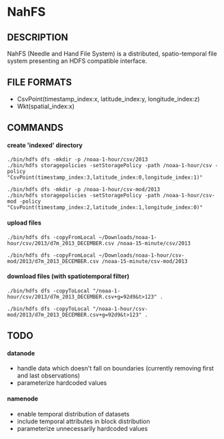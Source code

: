 # NahFS
## DESCRIPTION
NahFS (Needle and Hand File System) is a distributed, spatio-temporal file system presenting an HDFS compatible interface.

## FILE FORMATS
- CsvPoint(timestamp_index:x, latitude_index:y, longitude_index:z)
- Wkt(spatial_index:x)

## COMMANDS
#### create 'indexed' directory
    ./bin/hdfs dfs -mkdir -p /noaa-1-hour/csv/2013
    ./bin/hdfs storagepolicies -setStoragePolicy -path /noaa-1-hour/csv -policy "CsvPoint(timestamp_index:3,latitude_index:0,longitude_index:1)"

    ./bin/hdfs dfs -mkdir -p /noaa-1-hour/csv-mod/2013
    ./bin/hdfs storagepolicies -setStoragePolicy -path /noaa-1-hour/csv-mod -policy "CsvPoint(timestamp_index:2,latitude_index:1,longitude_index:0)"
#### upload files
    ./bin/hdfs dfs -copyFromLocal ~/Downloads/noaa-1-hour/csv/2013/d7m_2013_DECEMBER.csv /noaa-15-minute/csv/2013

    ./bin/hdfs dfs -copyFromLocal ~/Downloads/noaa-1-hour/csv-mod/2013/d7m_2013_DECEMBER.csv /noaa-15-minute/csv-mod/2013
#### download files (with spatiotemporal filter)
    ./bin/hdfs dfs -copyToLocal "/noaa-1-hour/csv/2013/d7m_2013_DECEMBER.csv+g=92d9&t>123" .

    ./bin/hdfs dfs -copyToLocal "/noaa-1-hour/csv-mod/2013/d7m_2013_DECEMBER.csv+g=92d9&t>123" .

## TODO
#### datanode
- handle data which doesn't fall on boundaries (currently removing first and last observations)
- parameterize hardcoded values
#### namenode
- enable temporal distribution of datasets
- include temporal attributes in block distribution
- parameterize unnecessarily hardcoded values
